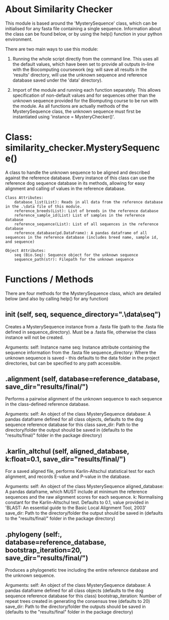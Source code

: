 # About Similarity Checker
This module is based around the 'MysterySequence' class, which can be initialised for any fasta file containing a single sequence. Information about the class can be found below, or by using the help() function in your python environment.

There are two main ways to use this module:
1. Running the whole script directly from the command line. This uses all the default values, which have been set to provide all outputs in-line with the Biocomputing coursework (eg: will save all results in the 'results' directory, will use the unknown sequence and reference database saved under the 'data' directory). 

2. Import of the module and running each function separately. This allows specification of non-default values and for sequences other than the unknown sequence provided for the Biomputing course to be run with the module. As all functions are actually methods of the MysterySequence class, the unknown sequence must first be instantiated using 'instance = MysteryChecker()'.

# Class: similarity_checker.MysterySequence()
A class to handle the unknown sequence to be aligned and described against the reference database. Every instance of this class can use the reference dog sequence database in its methods, allowing for easy alignment and calling of values in the reference database. 

    Class Attributes:
        database_list(List): Reads in all data from the reference database in the .\data file of this module.
        reference_breeds(List): List of breeds in the reference database
        reference_sample_id(List) List of samples in the reference database
        reference_sequence(List): List of all sequences in the reference database
        reference_database(pd.DataFrame): A pandas dataframe of all sequences in the reference database (includes breed name, sample id, and sequence)

    Object Attributes:
        seq (Bio.Seq): Sequence object for the unknown sequence
        sequence_path(str): Filepath for the unknown sequence
    
# Functions / Methods
There are four methods for the MysterySequence class, which are detailed below (and also by calling help() for any function)

## __init__ (self, seq, sequence_directory=".\data\seq")
Creates a MysterySequence instance from a .fasta file (path to the .fasta file defined in sequence_directory). Must be a .fasta file, otherwise the class instance will not be created.

Arguments:
    self: Instance name
    seq: Instance attribute containing the sequence information from the .fasta file
    sequence_directory: Where the unknown sequence is saved - this defaults to the data folder in the project directories, but can be specified to any path accessible.

## .alignment (self, database=reference_database, save_dir="results/final/")
Performs a pairwise alignment of the unknown sequence to each sequence in the class-defined reference database.

Arguments:
    self: An object of the class MysterySequence
    database: A pandas dataframe defined for all class objects, defaults to the dog sequence reference database for this class
    save_dir: Path to the directory/folder the output should be saved in (defaults to the "results/final/" folder in the package directory)

## .karlin_altchul (self, aligned_database, k:float=0.1, save_dir="results/final/")
For a saved aligned file, performs Karlin-Altschul statistical test for each alignment, and records E-value and P-value in the database.

Arguments:
    self: An object of the class MysterySequence
    aligned_database: A pandas dataframe, which MUST include at minimum the reference sequences and the raw alignment scores for each sequence. 
    k: Normalising constant for the Karlin-Altschul test. Defaults to 0.1, value provided in 'BLAST: An essential guide to the Basic Local Alignment Tool, 2003'
    save_dir: Path to the directory/folder the output should be saved in (defaults to the "results/final/" folder in the package directory)

## .phylogeny (self:, database=reference_database, bootstrap_iteration=20, save_dir="results/final/")
Produces a phylogenetic tree including the entire reference database and the unknown sequence.

Arguments:
    self: An object of the class MysterySequence
    database: A pandas dataframe defined for all class objects (defaults to the dog sequence reference database for this class)
    bootstrap_iteration: Number of repeat trees created in generating the consensus tree (defaults to 20)
    save_dir: Path to the directory/folder the outputs should be saved in (defaults to the "results/final" folder in the package directory)
